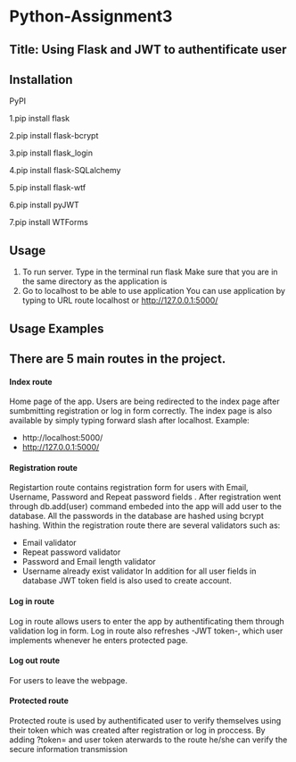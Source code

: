 # Python-Assignment3

## Title: Using Flask and JWT to authentificate user

## Installation
PyPI

1.pip install flask

2.pip install flask-bcrypt

3.pip install flask_login

4.pip install flask-SQLalchemy

5.pip install flask-wtf

6.pip install pyJWT

7.pip install WTForms

## Usage 
1. To run server. Type in the terminal
run flask
Make sure that you are in the same directory as the application is
1. Go to localhost to be able to use application
You can use application by typing to URL route
localhost
or
http://127.0.0.1:5000/


## Usage Examples 
## There are 5 main routes in the project.

#### Index route
Home page of the app. Users are being redirected to the index page after sumbmitting registration or log in form correctly. The index page is also available by simply typing 
forward slash
after localhost. 
Example:
* http://localhost:5000/
* http://127.0.0.1:5000/

#### Registration route 
Registartion route contains registration form for users with Email, Username, Password and Repeat password fields . After registration went through
db.add(user)
command embeded into the app will add user to the database. All the passwords in the database are hashed using
bcrypt
hashing. 
Within the registration route there are several validators such as:
* Email validator
* Repeat password validator
* Password and Email length validator
* Username already exist validator
In addition for all user fields in database JWT token field is also used to create account.

#### Log in route
Log in route allows users to enter the app by authentificating them through validation log in form. Log in route also refreshes -JWT token-, which user implements whenever he enters protected page.

#### Log out route
For users to leave the webpage.

#### Protected route
Protected route is used by authentificated user to verify themselves using their token which was created after registration or log in proccess. By adding
?token=
and user token aterwards to the route he/she can verify the secure information transmission
